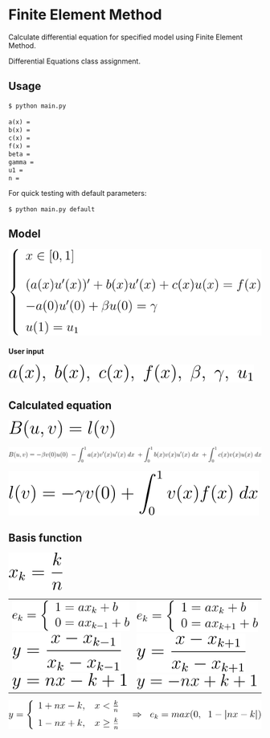 # Finite Element Method

Calculate differential equation for specified model using Finite Element Method.

Differential Equations class assignment.

## Usage

```
$ python main.py

a(x) =
b(x) =
c(x) =
f(x) =
beta =
gamma =
u1 =
n =
```

For quick testing with default parameters:

`$ python main.py default`

## Model

![model](math/model.svg)

#### User input

![input](math/input.svg)

## Calculated equation

![equation](math/equation.svg)

![Buv](math/Buv.svg)

![lv](math/lv.svg)

## Basis function

![xk](math/xk.svg)

<table border="0">
    <tr>
        <td>
            <img alt="e1" src="math/e1.svg" />
            <img alt="e2" src="math/e2.svg" />
            <img alt="e3" src="math/e3.svg" />
        </td>
        <td>
            <img alt="e4" src="math/e4.svg" />
            <img alt="e5" src="math/e5.svg" />
            <img alt="e6" src="math/e6.svg" />
        </td>
    </tr>
</table>

![e7](math/e7.svg)

